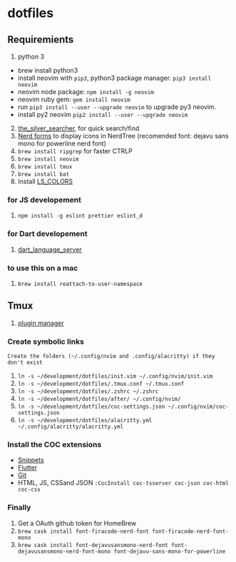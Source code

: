 # dotfiles

## Requiremients
1. python 3
  - brew install python3
  - install neovim with `pip3`, python3 package manager. `pip3 install neovim`
  - neovim node package: `npm install -g neovim`
  - neovim ruby gem: `gem install neovim`
  - run `pip3 install --user --upgrade neovim` to upgrade py3 neovim.
  - install py2 neovim `pip2 install --user --upgrade neovim`
2. [the_silver_searcher](https://github.com/ggreer/the_silver_searcher), for quick search/find
3. [Nerd forms](https://github.com/ryanoasis/nerd-fonts) to display icons in NerdTree (recomended font: dejavu sans mono for powerline nerd font)
4. `brew install ripgrep` for faster CTRLP
5. `brew install neovim`
6. `brew install tmux`
7. `brew install bat`
8. Install [LS_COLORS](https://github.com/trapd00r/LS_COLORS)

### for JS developement
1. `npm install -g eslint prettier eslint_d`


### for Dart developement
1.  [dart_language_server](https://github.com/natebosch/dart_language_server)


### to use this on a mac
1. `brew install reattach-to-user-namespace`

## Tmux
1. [plugin manager](https://github.com/tmux-plugins/tpm)

### Create symbolic links
`Create the folders (~/.config/nvim and .config/alacritty) if they don't exist`

1. `ln -s ~/development/dotfiles/init.vim ~/.config/nvim/init.vim`
2. `ln -s ~/development/dotfiles/.tmux.conf ~/.tmux.conf`
3. `ln -s ~/development/dotfiles/.zshrc ~/.zshrc`
4. `ln -s ~/development/dotfiles/after/ ~/.config/nvim/`
5. `ln -s ~/development/dotfiles/coc-settings.json ~/.config/nvim/coc-settings.json`
6. `ln -s ~/development/dotfiles/alacritty.yml  ~/.config/alacritty/alacritty.yml`


### Install the COC extensions
- [Snippets](https://github.com/neoclide/coc-snippets)
- [Flutter](https://github.com/iamcco/coc-flutter)
- [Git](https://github.com/neoclide/coc-git)
- HTML, JS, CSSand JSON `:CocInstall coc-tsserver coc-json coc-html coc-css`



### Finally
1. Get a OAuth github token for HomeBrew
2. `brew cask install font-firacode-nerd-font font-firacode-nerd-font-mono`
3. `brew cask install font-dejavusansmono-nerd-font font-dejavusansmono-nerd-font-mono font-dejavu-sans-mono-for-powerline`

